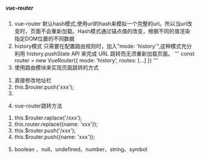 ##### vue-router
1. vue-router 默认hash模式,使用url的hash来模拟一个完整的url。所以当url改变时，页面不会重新加载。Hash模式通过锚点值的改变，根据不同的值渲染指定DOM位置的不同数据
2. history模式
只需要在配置路由规则时，加入"mode: 'history'",这种模式充分利用 history.pushState API 来完成 URL 跳转而无须重新加载页面。
'''
const router = new VueRouter({
    mode: 'history',
    routes: [...]
})
'''
3. 使用路由模块来实现页面跳转的方式
1) 直接修改地址栏  
2) this.$router.push('xxx');
3) <router-link to='路由地址'></router-link>
4. vue-router跳转方法
1) this.$router.raplace('/xxx');
2) this.router.replace({name: 'xxx'});
3) this.$router.push('/xxx');
4) this.$router.push({name: 'xxx'});

5. boolean 、null、undefined、number、string、symbol
